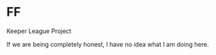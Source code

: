 # FF
Keeper League Project

If we are being completely honest, I have no idea what I am doing here.
